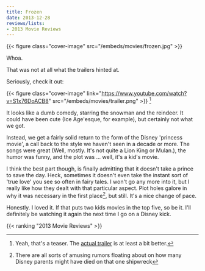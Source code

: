 ```yaml
---
title: Frozen
date: 2013-12-28
reviews/lists:
- 2013 Movie Reviews
---
```

{{< figure class="cover-image" src="/embeds/movies/frozen.jpg" >}}

Whoa.

That was not at all what the trailers hinted at.

<!--more-->

Seriously, check it out:

{{< figure class="cover-image" link="https://www.youtube.com/watch?v=S1x76DoACB8" src="/embeds/movies/trailer.png" >}} [^1]

It looks like a dumb comedy, starring the snowman and the reindeer. It could have been cute (Ice Age'esque, for example), but certainly not what we got.

Instead, we get a fairly solid return to the form of the Disney 'princess movie', a call back to the style we haven't seen in a decade or more. The songs were great (Well, mostly. It's not quite a Lion King or Mulan.), the humor was funny, and the plot was ... well, it's a kid's movie.

I think the best part though, is finally admitting that it doesn't take a prince to save the day. Heck, sometimes it doesn't even take the instant sort of 'true love' you see so often in fairy tales. I won't go any more into it, but I really like how they dealt with that particular aspect. Plot holes galore in why it was necessary in the first place[^2], but still. It's a nice change of pace.

Honestly. I loved it. If that puts two kids movies in the top five, so be it. I'll definitely be watching it again the next time I go on a Disney kick.

{{< ranking "2013 Movie Reviews" >}}

[^1]: Yeah, that's a teaser. The <a href="https://www.youtube.com/watch?v=TbQm5doF_Uc">actual trailer</a> is at least a bit better.
[^2]: There are all sorts of amusing rumors floating about on how many Disney parents might have died on that one shipwreck